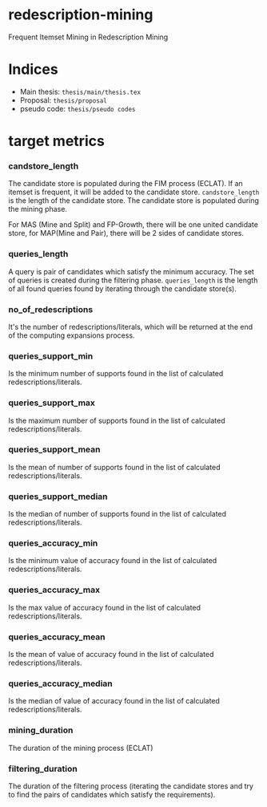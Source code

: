 # redescription-mining
Frequent Itemset Mining in Redescription Mining

# Indices
- Main thesis: `thesis/main/thesis.tex`
- Proposal: `thesis/proposal`
- pseudo code: `thesis/pseudo codes`

# target metrics
### candstore_length
The candidate store is populated during the FIM process (ECLAT).
If an itemset is frequent, it will be added to the candidate store. `candstore_length` is the length of the candidate store.
The candidate store is populated during the mining phase.

For MAS (Mine and Split) and FP-Growth, there will be one united candidate store, for MAP(Mine and Pair), there will be 2 sides of candidate stores. 
### queries_length
A query is pair of candidates which satisfy the minimum accuracy.
The set of queries is created during the filtering phase.
`queries_length` is the length of all found queries found by iterating through the candidate store(s).
### no_of_redescriptions
It's the number of redescriptions/literals, which will be returned at the end of the computing expansions process.
### queries_support_min
Is the minimum number of supports found in the list of calculated redescriptions/literals.
### queries_support_max
Is the maximum number of supports found in the list of calculated redescriptions/literals.
### queries_support_mean
Is the mean of number of supports found in the list of calculated redescriptions/literals.
### queries_support_median
Is the median of number of supports found in the list of calculated redescriptions/literals.
### queries_accuracy_min
Is the minimum value of accuracy found in the list of calculated redescriptions/literals.
### queries_accuracy_max
Is the max value of accuracy found in the list of calculated redescriptions/literals.
### queries_accuracy_mean
Is the mean of value of accuracy found in the list of calculated redescriptions/literals.
### queries_accuracy_median
Is the median of value of accuracy found in the list of calculated redescriptions/literals.
### mining_duration
The duration of the mining process (ECLAT)
### filtering_duration
The duration of the filtering process (iterating the candidate stores and try to find the pairs of candidates which satisfy the requirements).